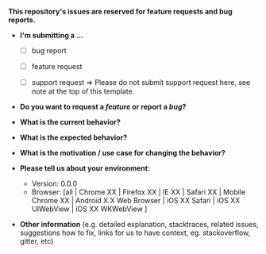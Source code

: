**This repository's issues are reserved for feature requests and bug reports.**

* **I'm submitting a ...**
  - [ ] bug report
  - [ ] feature request
  - [ ] support request => Please do not submit support request here, see note at the top of this template.


* **Do you want to request a *feature* or report a *bug*?**



* **What is the current behavior?**



* **What is the expected behavior?**



* **What is the motivation / use case for changing the behavior?**



* **Please tell us about your environment:**
  
  - Version: 0.0.0
  - Browser: [all | Chrome XX | Firefox XX | IE XX | Safari XX | Mobile Chrome XX | Android X.X Web Browser | iOS XX Safari | iOS XX UIWebView | iOS XX WKWebView ]


* **Other information** (e.g. detailed explanation, stacktraces, related issues, suggestions how to fix, links for us to have context, eg. stackoverflow, gitter, etc)

